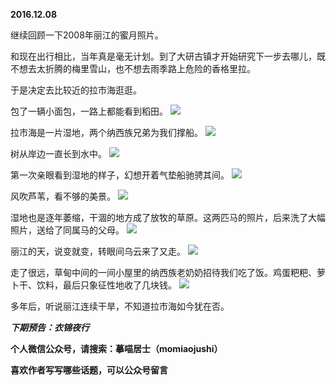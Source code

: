 
**2016.12.08**

继续回顾一下2008年丽江的蜜月照片。

和现在出行相比，当年真是毫无计划。到了大研古镇才开始研究下一步去哪儿，既不想去太折腾的梅里雪山，也不想去雨季路上危险的香格里拉。

于是决定去比较近的拉市海逛逛。

包了一辆小面包，一路上都能看到稻田。
![](http://upload-images.jianshu.io/upload_images/51001-ff01d51ecdd70c20.jpg)


拉市海是一片湿地，两个纳西族兄弟为我们撑船。
![](http://upload-images.jianshu.io/upload_images/51001-6ef83332583e0b33.jpg)


树从岸边一直长到水中。
![](http://upload-images.jianshu.io/upload_images/51001-11912edf7713e525.jpg)


第一次亲眼看到湿地的样子，幻想开着气垫船驰骋其间。
![](http://upload-images.jianshu.io/upload_images/51001-748622eb602ead65.jpg)


风吹芦苇，看不够的美景。
![](http://upload-images.jianshu.io/upload_images/51001-1674484fa8353037.jpg)


湿地也是逐年萎缩，干涸的地方成了放牧的草原。这两匹马的照片，后来洗了大幅照片，送给了同属马的父母。
![](http://upload-images.jianshu.io/upload_images/51001-bbd55414b35ba9d5.jpg)


丽江的天，说变就变，转眼间乌云来了又走。
![](http://upload-images.jianshu.io/upload_images/51001-8e3762e790077289.jpg)


走了很远，草甸中间的一间小屋里的纳西族老奶奶招待我们吃了饭。鸡蛋粑粑、萝卜干、饮料，最后只象征性地收了几块钱。
![](http://upload-images.jianshu.io/upload_images/51001-c28ebd90a35e8049.jpg)


多年后，听说丽江连续干旱，不知道拉市海如今犹在否。


***下期预告：衣锦夜行***


**个人微信公众号，请搜索：摹喵居士（momiaojushi）**

**喜欢作者写写哪些话题，可以公众号留言**
